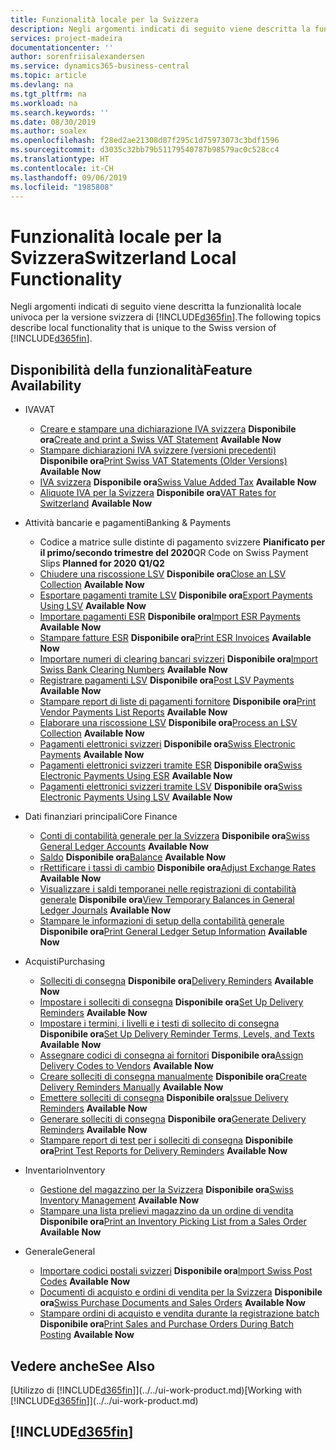 ```yaml
---
title: Funzionalità locale per la Svizzera
description: Negli argomenti indicati di seguito viene descritta la funzionalità locale nella versione svizzera di Business Central.
services: project-madeira
documentationcenter: ''
author: sorenfriisalexandersen
ms.service: dynamics365-business-central
ms.topic: article
ms.devlang: na
ms.tgt_pltfrm: na
ms.workload: na
ms.search.keywords: ''
ms.date: 08/30/2019
ms.author: soalex
ms.openlocfilehash: f28ed2ae21308d87f295c1d75973073c3bdf1596
ms.sourcegitcommit: d3035c32bb79b51179540787b98579ac0c528cc4
ms.translationtype: HT
ms.contentlocale: it-CH
ms.lasthandoff: 09/06/2019
ms.locfileid: "1985808"
---
```

# <a name="switzerland-local-functionality"></a><span data-ttu-id="ec4bb-103">Funzionalità locale per la Svizzera</span><span class="sxs-lookup"><span data-stu-id="ec4bb-103">Switzerland Local Functionality</span></span>
<span data-ttu-id="ec4bb-104">Negli argomenti indicati di seguito viene descritta la funzionalità locale univoca per la versione svizzera di [!INCLUDE[d365fin](../../includes/d365fin_md.md)].</span><span class="sxs-lookup"><span data-stu-id="ec4bb-104">The following topics describe local functionality that is unique to the Swiss version of [!INCLUDE[d365fin](../../includes/d365fin_md.md)].</span></span>  

## <a name="feature-availability"></a><span data-ttu-id="ec4bb-105">Disponibilità della funzionalità</span><span class="sxs-lookup"><span data-stu-id="ec4bb-105">Feature Availability</span></span>

* <span data-ttu-id="ec4bb-106">IVA</span><span class="sxs-lookup"><span data-stu-id="ec4bb-106">VAT</span></span>
    * <span data-ttu-id="ec4bb-107">[Creare e stampare una dichiarazione IVA svizzera](how-to-create-and-print-a-swiss-vat-statement.md) **Disponibile ora**</span><span class="sxs-lookup"><span data-stu-id="ec4bb-107">[Create and print a Swiss VAT Statement](how-to-create-and-print-a-swiss-vat-statement.md) **Available Now**</span></span>
    * <span data-ttu-id="ec4bb-108">[Stampare dichiarazioni IVA svizzere (versioni precedenti)](how-to-print-swiss-vat-statements-older-version-.md) **Disponibile ora**</span><span class="sxs-lookup"><span data-stu-id="ec4bb-108">[Print Swiss VAT Statements (Older Versions)](how-to-print-swiss-vat-statements-older-version-.md) **Available Now**</span></span>
    * <span data-ttu-id="ec4bb-109">[IVA svizzera](swiss-value-added-tax.md) **Disponibile ora**</span><span class="sxs-lookup"><span data-stu-id="ec4bb-109">[Swiss Value Added Tax](swiss-value-added-tax.md) **Available Now**</span></span>
    * <span data-ttu-id="ec4bb-110">[Aliquote IVA per la Svizzera](vat-rates-for-switzerland.md) **Disponibile ora**</span><span class="sxs-lookup"><span data-stu-id="ec4bb-110">[VAT Rates for Switzerland](vat-rates-for-switzerland.md) **Available Now**</span></span>

* <span data-ttu-id="ec4bb-111">Attività bancarie e pagamenti</span><span class="sxs-lookup"><span data-stu-id="ec4bb-111">Banking & Payments</span></span>
    * <span data-ttu-id="ec4bb-112">Codice a matrice sulle distinte di pagamento svizzere **Pianificato per il primo/secondo trimestre del 2020**</span><span class="sxs-lookup"><span data-stu-id="ec4bb-112">QR Code on Swiss Payment Slips **Planned for 2020 Q1/Q2**</span></span>
    * <span data-ttu-id="ec4bb-113">[Chiudere una riscossione LSV](how-to-close-an-lsv-collection.md) **Disponibile ora**</span><span class="sxs-lookup"><span data-stu-id="ec4bb-113">[Close an LSV Collection](how-to-close-an-lsv-collection.md) **Available Now**</span></span>
    * <span data-ttu-id="ec4bb-114">[Esportare pagamenti tramite LSV](how-to-export-payments-using-lsv.md) **Disponibile ora**</span><span class="sxs-lookup"><span data-stu-id="ec4bb-114">[Export Payments Using LSV](how-to-export-payments-using-lsv.md) **Available Now**</span></span>
    * <span data-ttu-id="ec4bb-115">[Importare pagamenti ESR](how-to-import-esr-payments.md) **Disponibile ora**</span><span class="sxs-lookup"><span data-stu-id="ec4bb-115">[Import ESR Payments](how-to-import-esr-payments.md) **Available Now**</span></span>
    * <span data-ttu-id="ec4bb-116">[Stampare fatture ESR](how-to-print-esr-invoices.md) **Disponibile ora**</span><span class="sxs-lookup"><span data-stu-id="ec4bb-116">[Print ESR Invoices](how-to-print-esr-invoices.md) **Available Now**</span></span>
    * <span data-ttu-id="ec4bb-117">[Importare numeri di clearing bancari svizzeri](how-to-import-swiss-bank-clearing-numbers.md) **Disponibile ora**</span><span class="sxs-lookup"><span data-stu-id="ec4bb-117">[Import Swiss Bank Clearing Numbers](how-to-import-swiss-bank-clearing-numbers.md) **Available Now**</span></span>
    * <span data-ttu-id="ec4bb-118">[Registrare pagamenti LSV](how-to-post-lsv-payments.md) **Disponibile ora**</span><span class="sxs-lookup"><span data-stu-id="ec4bb-118">[Post LSV Payments](how-to-post-lsv-payments.md) **Available Now**</span></span>
    * <span data-ttu-id="ec4bb-119">[Stampare report di liste di pagamenti fornitore](how-to-print-vendor-payments-list-reports.md) **Disponibile ora**</span><span class="sxs-lookup"><span data-stu-id="ec4bb-119">[Print Vendor Payments List Reports](how-to-print-vendor-payments-list-reports.md) **Available Now**</span></span>
    * <span data-ttu-id="ec4bb-120">[Elaborare una riscossione LSV](how-to-process-an-lsv-collection.md) **Disponibile ora**</span><span class="sxs-lookup"><span data-stu-id="ec4bb-120">[Process an LSV Collection](how-to-process-an-lsv-collection.md) **Available Now**</span></span>
    * <span data-ttu-id="ec4bb-121">[Pagamenti elettronici svizzeri](swiss-electronic-payments.md) **Disponibile ora**</span><span class="sxs-lookup"><span data-stu-id="ec4bb-121">[Swiss Electronic Payments](swiss-electronic-payments.md) **Available Now**</span></span>
    * <span data-ttu-id="ec4bb-122">[Pagamenti elettronici svizzeri tramite ESR](swiss-electronic-payments-using-esr.md) **Disponibile ora**</span><span class="sxs-lookup"><span data-stu-id="ec4bb-122">[Swiss Electronic Payments Using ESR](swiss-electronic-payments-using-esr.md) **Available Now**</span></span>
    * <span data-ttu-id="ec4bb-123">[Pagamenti elettronici svizzeri tramite LSV](swiss-electronic-payments-using-lsv-.md) **Disponibile ora**</span><span class="sxs-lookup"><span data-stu-id="ec4bb-123">[Swiss Electronic Payments Using LSV](swiss-electronic-payments-using-lsv-.md) **Available Now**</span></span>

* <span data-ttu-id="ec4bb-124">Dati finanziari principali</span><span class="sxs-lookup"><span data-stu-id="ec4bb-124">Core Finance</span></span>
    * <span data-ttu-id="ec4bb-125">[Conti di contabilità generale per la Svizzera](swiss-general-ledger-accounts.md) **Disponibile ora**</span><span class="sxs-lookup"><span data-stu-id="ec4bb-125">[Swiss General Ledger Accounts](swiss-general-ledger-accounts.md) **Available Now**</span></span>
    * <span data-ttu-id="ec4bb-126">[Saldo](balance.md) **Disponibile ora**</span><span class="sxs-lookup"><span data-stu-id="ec4bb-126">[Balance](balance.md) **Available Now**</span></span>
    * <span data-ttu-id="ec4bb-127">[rRettificare i tassi di cambio](how-to-adjust-exchange-rates.md) **Disponibile ora**</span><span class="sxs-lookup"><span data-stu-id="ec4bb-127">[Adjust Exchange Rates](how-to-adjust-exchange-rates.md) **Available Now**</span></span>
    * <span data-ttu-id="ec4bb-128">[Visualizzare i saldi temporanei nelle registrazioni di contabilità generale](how-to-view-temporary-balances-in-general-ledger-journals.md) **Disponibile ora**</span><span class="sxs-lookup"><span data-stu-id="ec4bb-128">[View Temporary Balances in General Ledger Journals](how-to-view-temporary-balances-in-general-ledger-journals.md) **Available Now**</span></span>
    * <span data-ttu-id="ec4bb-129">[Stampare le informazioni di setup della contabilità generale](how-to-print-general-ledger-setup-information.md) **Disponibile ora**</span><span class="sxs-lookup"><span data-stu-id="ec4bb-129">[Print General Ledger Setup Information](how-to-print-general-ledger-setup-information.md) **Available Now**</span></span>

* <span data-ttu-id="ec4bb-130">Acquisti</span><span class="sxs-lookup"><span data-stu-id="ec4bb-130">Purchasing</span></span>
    * <span data-ttu-id="ec4bb-131">[Solleciti di consegna](delivery-reminders.md) **Disponibile ora**</span><span class="sxs-lookup"><span data-stu-id="ec4bb-131">[Delivery Reminders](delivery-reminders.md) **Available Now**</span></span>
    * <span data-ttu-id="ec4bb-132">[Impostare i solleciti di consegna](how-to-set-up-delivery-reminders.md) **Disponibile ora**</span><span class="sxs-lookup"><span data-stu-id="ec4bb-132">[Set Up Delivery Reminders](how-to-set-up-delivery-reminders.md) **Available Now**</span></span>
    * <span data-ttu-id="ec4bb-133">[Impostare i termini, i livelli e i testi di sollecito di consegna](how-to-set-up-delivery-reminder-terms-levels-and-text.md) **Disponibile ora**</span><span class="sxs-lookup"><span data-stu-id="ec4bb-133">[Set Up Delivery Reminder Terms, Levels, and Texts](how-to-set-up-delivery-reminder-terms-levels-and-text.md) **Available Now**</span></span>
    * <span data-ttu-id="ec4bb-134">[Assegnare codici di consegna ai fornitori](how-to-assign-delivery-reminder-codes-to-vendors.md) **Disponibile ora**</span><span class="sxs-lookup"><span data-stu-id="ec4bb-134">[Assign Delivery Codes to Vendors](how-to-assign-delivery-reminder-codes-to-vendors.md) **Available Now**</span></span>
    * <span data-ttu-id="ec4bb-135">[Creare solleciti di consegna manualmente](how-to-create-delivery-reminders-manually.md) **Disponibile ora**</span><span class="sxs-lookup"><span data-stu-id="ec4bb-135">[Create Delivery Reminders Manually](how-to-create-delivery-reminders-manually.md) **Available Now**</span></span>
    * <span data-ttu-id="ec4bb-136">[Emettere solleciti di consegna](how-to-issue-delivery-reminders.md) **Disponibile ora**</span><span class="sxs-lookup"><span data-stu-id="ec4bb-136">[Issue Delivery Reminders](how-to-issue-delivery-reminders.md) **Available Now**</span></span>
    * <span data-ttu-id="ec4bb-137">[Generare solleciti di consegna](how-to-generate-delivery-reminders.md) **Disponibile ora**</span><span class="sxs-lookup"><span data-stu-id="ec4bb-137">[Generate Delivery Reminders](how-to-generate-delivery-reminders.md) **Available Now**</span></span>
    * <span data-ttu-id="ec4bb-138">[Stampare report di test per i solleciti di consegna](how-to-print-test-reports-for-delivery-reminders.md) **Disponibile ora**</span><span class="sxs-lookup"><span data-stu-id="ec4bb-138">[Print Test Reports for Delivery Reminders](how-to-print-test-reports-for-delivery-reminders.md) **Available Now**</span></span>

* <span data-ttu-id="ec4bb-139">Inventario</span><span class="sxs-lookup"><span data-stu-id="ec4bb-139">Inventory</span></span>
    * <span data-ttu-id="ec4bb-140">[Gestione del magazzino per la Svizzera](swiss-inventory-management.md) **Disponibile ora**</span><span class="sxs-lookup"><span data-stu-id="ec4bb-140">[Swiss Inventory Management](swiss-inventory-management.md) **Available Now**</span></span>
    * <span data-ttu-id="ec4bb-141">[Stampare una lista prelievi magazzino da un ordine di vendita](how-to-print-an-inventory-picking-list-from-a-sales-order.md) **Disponibile ora**</span><span class="sxs-lookup"><span data-stu-id="ec4bb-141">[Print an Inventory Picking List from a Sales Order](how-to-print-an-inventory-picking-list-from-a-sales-order.md) **Available Now**</span></span>

* <span data-ttu-id="ec4bb-142">Generale</span><span class="sxs-lookup"><span data-stu-id="ec4bb-142">General</span></span>    
    * <span data-ttu-id="ec4bb-143">[Importare codici postali svizzeri](how-to-import-swiss-post-codes.md) **Disponibile ora**</span><span class="sxs-lookup"><span data-stu-id="ec4bb-143">[Import Swiss Post Codes](how-to-import-swiss-post-codes.md) **Available Now**</span></span>
    * <span data-ttu-id="ec4bb-144">[Documenti di acquisto e ordini di vendita per la Svizzera](swiss-purchase-documents-and-sales-documents.md) **Disponibile ora**</span><span class="sxs-lookup"><span data-stu-id="ec4bb-144">[Swiss Purchase Documents and Sales Orders](swiss-purchase-documents-and-sales-documents.md) **Available Now**</span></span>
    * <span data-ttu-id="ec4bb-145">[Stampare ordini di acquisto e vendita durante la registrazione batch](how-to-print-sales-and-purchase-orders-during-batch-posting.md) **Disponibile ora**</span><span class="sxs-lookup"><span data-stu-id="ec4bb-145">[Print Sales and Purchase Orders During Batch Posting](how-to-print-sales-and-purchase-orders-during-batch-posting.md) **Available Now**</span></span>

## <a name="see-also"></a><span data-ttu-id="ec4bb-146">Vedere anche</span><span class="sxs-lookup"><span data-stu-id="ec4bb-146">See Also</span></span>
<span data-ttu-id="ec4bb-147">[Utilizzo di [!INCLUDE[d365fin](../../includes/d365fin_md.md)]](../../ui-work-product.md)</span><span class="sxs-lookup"><span data-stu-id="ec4bb-147">[Working with [!INCLUDE[d365fin](../../includes/d365fin_md.md)]](../../ui-work-product.md)</span></span>

## [!INCLUDE[d365fin](../../includes/free_trial_md.md)]  
